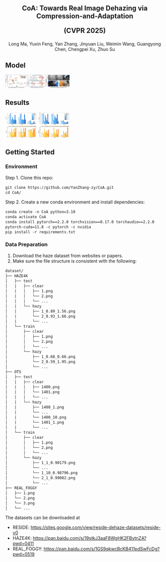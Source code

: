 <div align="center"> 

<h2> 
CoA: Towards Real Image Dehazing via Compression-and-Adaptation

(CVPR 2025)
</h2>

Long Ma, Yuxin Feng, Yan Zhang, Jinyuan Liu, Weimin Wang, Guangyong Chen, Chengpei Xu, Zhuo Su

</div>

## Model

<img src="fig/Model.jpg" alt="Model" style="zoom:20%;" />

## Results

<img src="fig/results.jpg" alt="Results" style="zoom:20%;" />

## Getting Started

### Environment

Step 1. Clone this repo:

```
git clone https://github.com/YanZhang-zy/CoA.git
cd CoA/
```

Step 2. Create a new conda environment and install dependencies:

```
conda create -n CoA python=3.10
conda activate CoA
conda install pytorch==2.2.0 torchvision==0.17.0 torchaudio==2.2.0 pytorch-cuda=11.8 -c pytorch -c nvidia
pip install -r requirements.txt
```

### Data Preparation

1. Download the haze dataset from websites or papers.
2. Make sure the file structure is consistent with the following:

```
dataset/
├── HAZE4K
│   ├── test
│   |   ├── clear
│   |   │   ├── 1.png
│   |   │   └── 2.png
│   |   │   └── ...
│   |   └── hazy
│   |       ├── 1_0.89_1.56.png
│   |       └── 2_0.93_1.66.png
│   |       └── ...
│   └── train
│       ├── clear
│       │   ├── 1.png
│       │   └── 2.png
│       │   └── ...
│       └── hazy
│           ├── 1_0.68_0.66.png
│           └── 2_0.59_1.95.png
│           └── ...
├── OTS
│   ├── test
│   |   ├── clear
│   |   │   ├── 1400.png
│   |   │   └── 1401.png
│   |   │   └── ...
│   |   └── hazy
│   |       ├── 1400_1.png
│   |       └── ...
│   |       └── 1400_10.png
│   |       └── 1401_1.png
│   |       └── ...
│   └── train
│       ├── clear
│       │   ├── 1.png
│       │   └── 2.png
│       │   └── ...
│       └── hazy
│           ├── 1_1_0.90179.png
│           └── ...
│           └── 1_10_0.98796.png
│           └── 2_1_0.99082.png
│           └── ...
├── REAL_FOGGY
│   ├── 1.png
│   └── 2.png
│   └── 3.png
│   └── ...
```

The datasets can be downloaded at
+ RESIDE: https://sites.google.com/view/reside-dehaze-datasets/reside-v0
+ HAZE4K: https://pan.baidu.com/s/19stkJ3aaF8WgHK2FBytnZA?pwd=0411
+ REAL_FOGGY: https://pan.baidu.com/s/1GS9qkwcBcKB411pdSwFcDg?pwd=0519
